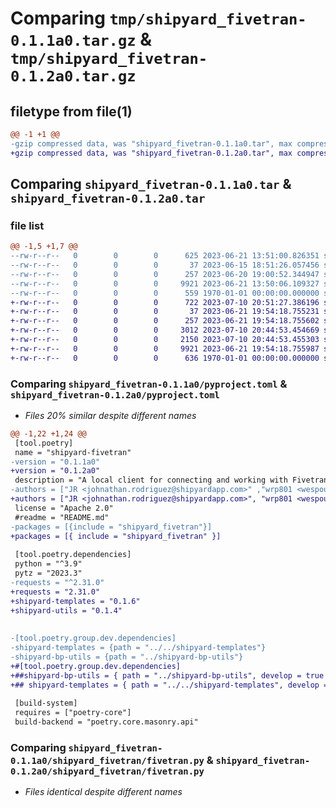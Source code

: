 # Comparing `tmp/shipyard_fivetran-0.1.1a0.tar.gz` & `tmp/shipyard_fivetran-0.1.2a0.tar.gz`

## filetype from file(1)

```diff
@@ -1 +1 @@
-gzip compressed data, was "shipyard_fivetran-0.1.1a0.tar", max compression
+gzip compressed data, was "shipyard_fivetran-0.1.2a0.tar", max compression
```

## Comparing `shipyard_fivetran-0.1.1a0.tar` & `shipyard_fivetran-0.1.2a0.tar`

### file list

```diff
@@ -1,5 +1,7 @@
--rw-r--r--   0        0        0      625 2023-06-21 13:51:00.826351 shipyard_fivetran-0.1.1a0/pyproject.toml
--rw-r--r--   0        0        0       37 2023-06-15 18:51:26.057456 shipyard_fivetran-0.1.1a0/shipyard_fivetran/__init__.py
--rw-r--r--   0        0        0      257 2023-06-20 19:00:52.344947 shipyard_fivetran-0.1.1a0/shipyard_fivetran/cli/authtest.py
--rw-r--r--   0        0        0     9921 2023-06-21 13:50:06.109327 shipyard_fivetran-0.1.1a0/shipyard_fivetran/fivetran.py
--rw-r--r--   0        0        0      559 1970-01-01 00:00:00.000000 shipyard_fivetran-0.1.1a0/PKG-INFO
+-rw-r--r--   0        0        0      722 2023-07-10 20:51:27.386196 shipyard_fivetran-0.1.2a0/pyproject.toml
+-rw-r--r--   0        0        0       37 2023-06-21 19:54:18.755231 shipyard_fivetran-0.1.2a0/shipyard_fivetran/__init__.py
+-rw-r--r--   0        0        0      257 2023-06-21 19:54:18.755602 shipyard_fivetran-0.1.2a0/shipyard_fivetran/cli/authtest.py
+-rw-r--r--   0        0        0     3012 2023-07-10 20:44:53.454669 shipyard_fivetran-0.1.2a0/shipyard_fivetran/cli/sync.py
+-rw-r--r--   0        0        0     2150 2023-07-10 20:44:53.455303 shipyard_fivetran-0.1.2a0/shipyard_fivetran/cli/update_connector.py
+-rw-r--r--   0        0        0     9921 2023-06-21 19:54:18.755987 shipyard_fivetran-0.1.2a0/shipyard_fivetran/fivetran.py
+-rw-r--r--   0        0        0      636 1970-01-01 00:00:00.000000 shipyard_fivetran-0.1.2a0/PKG-INFO
```

### Comparing `shipyard_fivetran-0.1.1a0/pyproject.toml` & `shipyard_fivetran-0.1.2a0/pyproject.toml`

 * *Files 20% similar despite different names*

```diff
@@ -1,22 +1,24 @@
 [tool.poetry]
 name = "shipyard-fivetran"
-version = "0.1.1a0"
+version = "0.1.2a0"
 description = "A local client for connecting and working with Fivetran"
-authors = ["JR <johnathan.rodriguez@shipyardapp.com>" ,"wrp801 <wespoulsen@gmail.com>"]
+authors = ["JR <johnathan.rodriguez@shipyardapp.com>", "wrp801 <wespoulsen@gmail.com>"]
 license = "Apache 2.0"
 #readme = "README.md"
-packages = [{include = "shipyard_fivetran"}]
+packages = [{ include = "shipyard_fivetran" }]
 
 [tool.poetry.dependencies]
 python = "^3.9"
 pytz = "2023.3"
-requests = "^2.31.0"
+requests = "2.31.0"
+shipyard-templates = "0.1.6"
+shipyard-utils = "0.1.4"
 
 
-[tool.poetry.group.dev.dependencies]
-shipyard-templates = {path = "../../shipyard-templates"}
-shipyard-bp-utils = {path = "../shipyard-bp-utils"}
+#[tool.poetry.group.dev.dependencies]
+##shipyard-bp-utils = { path = "../shipyard-bp-utils", develop = true }
+## shipyard-templates = { path = "../../shipyard-templates", develop = true }
 
 [build-system]
 requires = ["poetry-core"]
 build-backend = "poetry.core.masonry.api"
```

### Comparing `shipyard_fivetran-0.1.1a0/shipyard_fivetran/fivetran.py` & `shipyard_fivetran-0.1.2a0/shipyard_fivetran/fivetran.py`

 * *Files identical despite different names*

